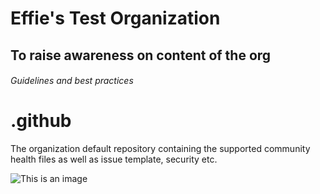 # Effie's Test Organization
## To raise awareness on content of the org
###### Guidelines and best practices

# .github
The organization default repository containing the supported community health files as well as issue template, security etc.


![This is an image](https://aprendiendoarduino.wordpress.com/2019/09/01/repositorios-publicos-en-github/)